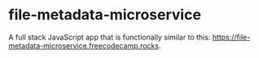 # file-metadata-microservice
A full stack JavaScript app that is functionally similar to this: https://file-metadata-microservice.freecodecamp.rocks. 
